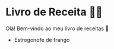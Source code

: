 # Livro de Receita :man_cook:

Olá! Bem-vindo ao meu livro de receitas :wave:

- Estrogonofe de frango
